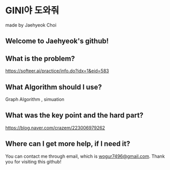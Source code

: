 # GINI야 도와줘

made by Jaehyeok Choi

## Welcome to Jaehyeok's github!

## What is the problem?

https://softeer.ai/practice/info.do?idx=1&eid=583

## What Algorithm should I use?

Graph Algorithm , simuation

## What was the key point and the hard part?

https://blog.naver.com/crazem/223006979262

## Where can I get more help, if I need it?

You can contact me through email, which is wogur7496@gmail.com.
Thank you for visiting this github!
